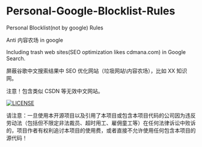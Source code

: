 # Personal-Google-Blocklist-Rules

Personal Blocklist(not by google) Rules

Anti 内容农场 in google

Including trash web sites(SEO optimization likes cdmana.com) in Google Search.


屏蔽谷歌中文搜索结果中 SEO 优化网站（垃圾网站\内容农场），比如 XX 知识网。

注意！包含类似 CSDN 等无效中文网站。

[![LICENSE](https://img.shields.io/badge/license-Anti%20996-blue.svg)](https://github.com/996icu/996.ICU/blob/master/LICENSE)

请注意：一旦使用本开源项目以及引用了本项目或包含本项目代码的公司因为违反劳动法（包括但不限定非法裁员、超时用工、雇佣童工等）在任何法律诉讼中败诉的，项目作者有权利追讨本项目的使用费，或者直接不允许使用任何包含本项目的源代码！
